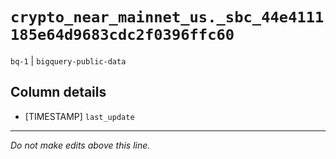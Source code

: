 # `crypto_near_mainnet_us._sbc_44e4111185e64d9683cdc2f0396ffc60`
`bq-1` | `bigquery-public-data`

## Column details
* [TIMESTAMP] `last_update`

-------------------------------------------------------------------------------
*Do not make edits above this line.*
